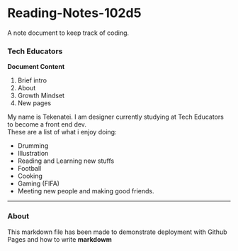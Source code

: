 # Reading-Notes-102d5
A note document to keep track of coding.  
### Tech Educators  
**Document Content**  
 1. Brief intro  
 2. About  
 3. Growth Mindset  
 4. New pages  

My name is Tekenatei. I am designer currently studying at Tech Educators to become a front end dev.  
These are a list of what i enjoy doing:  
 + Drumming  
 + Illustration
 + Reading and Learning new stuffs
 + Football
 + Cooking
 + Gaming (FIFA)
 + Meeting new people and making good friends.  
***


### About  
This markdown file has been made to demonstrate deployment with Github Pages and how to write **markdowm**
